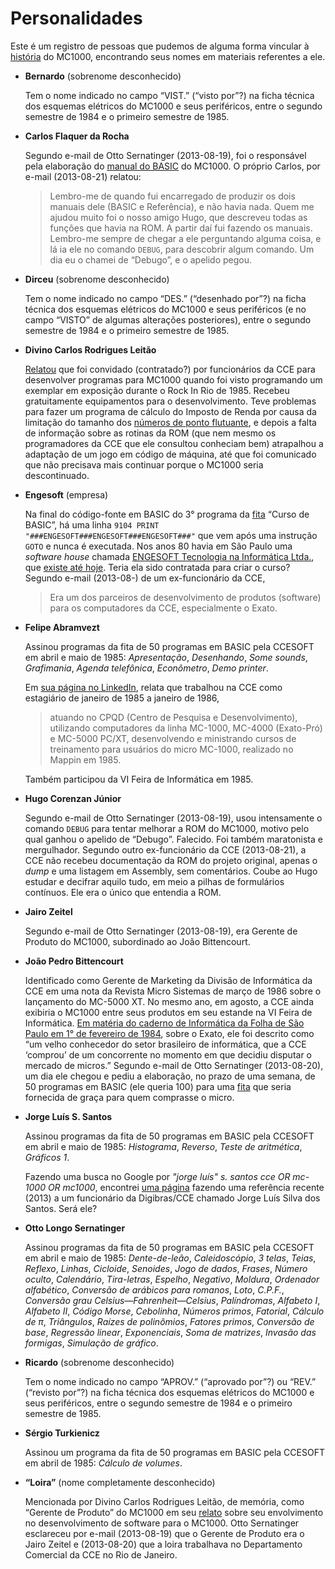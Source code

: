 # Personalidades

Este é um registro de pessoas que pudemos de alguma forma vincular à [história](historia) do MC1000, encontrando seus nomes em materiais referentes a ele.

*   **Bernardo** (sobrenome desconhecido)

    Tem o nome indicado no campo “VIST.” (“visto por”?) na ficha técnica dos esquemas elétricos do MC1000 e seus periféricos, entre o segundo semestre de 1984 e o primeiro semestre de 1985.
    
*   **Carlos Flaquer da Rocha**

    Segundo e-mail de Otto Sernatinger (2013-08-19), foi o responsável pela elaboração do [manual do BASIC](manual_do_basic) do MC1000. O próprio Carlos, por e-mail (2013-08-21) relatou:
    
    >   Lembro-me de quando fui encarregado de produzir os dois manuais dele (BASIC e Referência), e não havia nada. Quem me ajudou muito foi o nosso amigo Hugo, que descreveu todas as funções que havia na ROM. A partir daí fui fazendo os manuais. Lembro-me sempre de chegar a ele perguntando alguma coisa, e lá ia ele no comando `DEBUG`, para descobrir algum comando. Um dia eu o chamei de “Debugo”, e o apelido pegou.

*   **Dirceu** (sobrenome desconhecido)

    Tem o nome indicado no campo “DES.” (“desenhado por”?) na ficha técnica dos esquemas elétricos do MC1000 e seus periféricos (e no campo “VISTO” de algumas alterações posteriores), entre o segundo semestre de 1984 e o primeiro semestre de 1985.

*   **Divino Carlos Rodrigues Leitão**

    [Relatou](historia) que foi convidado (contratado?) por funcionários da CCE para desenvolver programas para MC1000 quando foi visto programando um exemplar em exposição durante o Rock In Rio de 1985. Recebeu gratuitamente equipamentos para o desenvolvimento. Teve problemas para fazer um programa de cálculo do Imposto de Renda por causa da limitação do tamanho dos [números de ponto flutuante](numeros_de_ponto_flutuante), e depois a falta de informação sobre as rotinas da ROM (que nem mesmo os programadores da CCE que ele consultou conheciam bem) atrapalhou a adaptação de um jogo em código de máquina, até que foi comunicado que não precisava mais continuar porque o MC1000 seria descontinuado.
    
*   **Engesoft** (empresa)

    Na final do código-fonte em BASIC do 3° programa da [fita](software) “Curso de BASIC”, há uma linha `9104 PRINT "###ENGESOFT###ENGESOFT###ENGESOFT###"` que vem após uma instrução `GOTO` e nunca é executada. Nos anos 80 havia em São Paulo uma *software house* chamada [ENGESOFT Tecnologia na Informática Ltda.](http://www.museo8bits.com/anuncios/engesoft.JPG), que [existe até hoje](http://www.engesoft.com.br). Teria ela sido contratada para criar o curso? Segundo e-mail (2013-08-) de um ex-funcionário da CCE,
    
    >   Era um dos parceiros de desenvolvimento de produtos (software) para os computadores da CCE, especialmente o Exato.

*   **Felipe Abramvezt**

    Assinou programas da fita de 50 programas em BASIC pela CCESOFT em abril e maio de 1985: *Apresentação*, *Desenhando*, *Some sounds*, *Grafimania*, *Agenda telefônica*, *Econômetro*, *Demo printer*.
    
    Em [sua página no LinkedIn](http://www.linkedin.com/pub/felipe-abramvezt/42/3ab/477), relata que trabalhou na CCE como estagiário de janeiro de 1985 a janeiro de 1986,
    
    >   atuando no CPQD (Centro de Pesquisa e Desenvolvimento), utilizando computadores da linha MC-1000, MC-4000 (Exato-Pró) e MC-5000 PC/XT, desenvolvendo e ministrando cursos de treinamento para usuários do micro MC-1000, realizado no Mappin em 1985.
    
    Também participou da VI Feira de Informática em 1985.

*   **Hugo Corenzan Júnior**

    Segundo e-mail de Otto Sernatinger (2013-08-19), usou intensamente o comando `DEBUG` para tentar melhorar a ROM do MC1000, motivo pelo qual ganhou o apelido de “Debugo”. Falecido. Foi também maratonista e mergulhador. Segundo outro ex-funcionário da CCE (2013-08-21), a CCE não recebeu documentação da ROM do projeto original, apenas o *dump* e uma listagem em Assembly, sem comentários. Coube ao Hugo estudar e decifrar aquilo tudo, em meio a pilhas de formulários contínuos. Ele era o único que entendia a ROM.
    
*   **Jairo Zeitel**

    Segundo e-mail de Otto Sernatinger (2013-08-19), era Gerente de Produto do MC1000, subordinado ao João Bittencourt.

*   **João Pedro Bittencourt**

    Identificado como Gerente de Marketing da Divisão de Informática da CCE em uma nota da Revista Micro Sistemas de março de 1986 sobre o lançamento do MC-5000 XT. No mesmo ano, em agosto, a CCE ainda exibiria o MC1000 entre seus produtos em seu estande na VI Feira de Informática. [Em matéria do caderno de Informática da Folha de São Paulo em 1° de fevereiro de 1984](http://acervo.folha.com.br/fsp/1984/02/01/75//4174548), sobre o Exato, ele foi descrito como “um velho conhecedor do setor brasileiro de informática, que a CCE ‘comprou’ de um concorrente no momento em que decidiu disputar o mercado de micros.” Segundo e-mail de Otto Sernatinger (2013-08-20), um dia ele chegou e pediu a elaboração, no prazo de uma semana, de 50 programas em BASIC (ele queria 100) para uma [fita](software) que seria fornecida de graça para quem comprasse o micro.

*   **Jorge Luís S. Santos**

    Assinou programas da fita de 50 programas em BASIC pela CCESOFT em abril e maio de 1985: *Histograma*, *Reverso*, *Teste de aritmética*, *Gráficos 1*.

    Fazendo uma busca no Google por *"jorge luís" s. santos cce OR mc-1000 OR mc1000*, encontrei [uma página](http://www.reclameaqui.com.br/5709135/cce-informatica-e-eletro-eletronico/troca-imediata-do-meu-produto/) fazendo uma referência recente (2013) a um funcionário da Digibras/CCE chamado Jorge Luís Silva dos Santos. Será ele?

*   **Otto Longo Sernatinger**

    Assinou programas da fita de 50 programas em BASIC pela CCESOFT em abril e maio de 1985: *Dente-de-leão*, *Caleidoscópio*, *3 telas*, *Teias*, *Reflexo*, *Linhas*, *Cicloide*, *Senoides*, *Jogo de dados*, *Frases*, *Número oculto*, *Calendário*, *Tira-letras*, *Espelho*, *Negativo*, *Moldura*, *Ordenador alfabético*, *Conversão de arábicos para romanos*, *Loto*, *C.P.F.*, *Conversão grau Celsius—Fahrenheit—Celsius*, *Palíndromas*, *Alfabeto I*, *Alfabeto II*, *Código Morse*, *Cebolinha*, *Números primos*, *Fatorial*, *Cálculo de π*, *Triângulos*, *Raízes de polinômios*, *Fatores primos*, *Conversão de base*, *Regressão linear*, *Exponenciais*, *Soma de matrizes*, *Invasão das formigas*, *Simulação de gráfico*.

*   **Ricardo** (sobrenome desconhecido)

    Tem o nome indicado no campo “APROV.” (“aprovado por”?) ou “REV.” (“revisto por”?) na ficha técnica dos esquemas elétricos do MC1000 e seus periféricos, entre o segundo semestre de 1984 e o primeiro semestre de 1985.
    
*   **Sérgio Turkienicz**

    Assinou um programa da fita de 50 programas em BASIC pela CCESOFT em abril de 1985: *Cálculo de volumes*.

*   **“Loira”** (nome completamente desconhecido)

    Mencionada por Divino Carlos Rodrigues Leitão, de memória, como “Gerente de Produto” do MC1000 em seu [relato](historia) sobre seu envolvimento no desenvolvimento de software para o MC1000. Otto Sernatinger esclareceu por e-mail (2013-08-19) que o Gerente de Produto era o Jairo Zeitel e (2013-08-20) que a loira trabalhava no Departamento Comercial da CCE no Rio de Janeiro.
